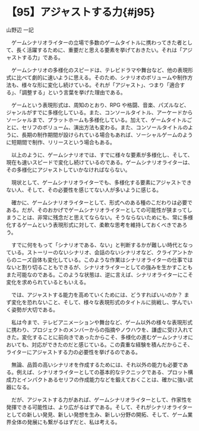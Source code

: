 # 【95】アジャストする力{#j95}

<div class="author">山野辺 一記</div>

　ゲームシナリオライターの立場で多数のゲームタイトルに携わってきた者として、長く活躍するために、重要だと思える要素を挙げておきたい。それは「アジャストする力」である。

　ゲームシナリオの多様化のスピードは、テレビドラマや舞台など、他の表現形式に比べて劇的に速いように思える。そのため、シナリオのボリュームや制作方法も、様々な形に変化し続けている。それが「アジャスト」、つまり「適合する」、「調整する」という言葉を挙げた理由である。

　ゲームという表現形式は、周知のとおり、RPG や格闘、音楽、パズルなど、ジャンルがすでに多様化している。また、コンソールタイトル、アーケードからソーシャルまで、プラットホームも多様化している。加えて、ゲームタイトルごとに、セリフのボリューム、演出方法も変わる。また、コンソールタイトルのように、長期の制作期間が設けられている場合もあれば、ソーシャルゲームのように短期間で制作、リリースという場合もある。

　以上のように、ゲームシナリオでは、すでに様々な要素が多様化し、そして、現在も速いスピードで変化し続けているのである。ゲームシナリオライターは、その多様化にアジャストしていかなければならない。

　現状として、ゲームシナリオライターでも、多様化する要素にアジャストできない人、そして、その必要性を感じてない人が多いように感じる。

　確かに、ゲームシナリオライターとして、形式へのある種のこだわりは必要である。だが、そのおかげでゲームシナリオライターとしての可能性が狭まってしまうことは、非常に残念だと思えてならない。そうならないためにも、常に多様化するゲームという表現形式に対して、柔軟な思考を維持しておくべきであろう。

　すでに何をもって「シナリオである、ない」と判断するかが難しい時代となっている。ストーリーのないシナリオ、会話のないシナリオなど、クライアントからのニーズ自体も変化している。このような作業はシナリオライターの仕事ではないと割り切ることもできるが、シナリオライターとしての強みを生かすこともまた可能なのである。このような状態は、逆に言えば、シナリオライターにこそ変化を求められているともいえる。

　では、アジャストする能力を高めていくためには、どうすればいいのか？ まず変化を恐れないこと、そして、様々な表現形式のタイトルに挑戦し、学んでいく姿勢が大切である。

　私は今まで、テレビアニメーションや舞台など、ゲーム以外の様々な表現形式に携わり、プロジェクトのメンバーからの指摘やノウハウを、謙虚に受け入れてきた。変化することに前向きであったからこそ、多様化の進むゲームシナリオにおいても、対応ができたのだと感じている。この貴重な経験を積んだからこそ、ライターにアジャストする力の必要性を挙げるのである。

　無論、品質の高いシナリオを作成するためには、それ以外の能力も必要である。例えば、シナリオライターとしての基本的なテクニックである、プロット構成力とインパクトあるセリフの作成能力などを鍛えておくことは、確かに強い武器になる。

　だが、アジャストする力があれば、ゲームシナリオライターとして、作家性を発揮できる可能性は、より広がるはずである。そして、それがシナリオライターとしての新しい発見、新しい発想を生み、新しい分野の開拓、そして、ゲーム業界全体の発展にも繋がるはずだと、私は考える。
